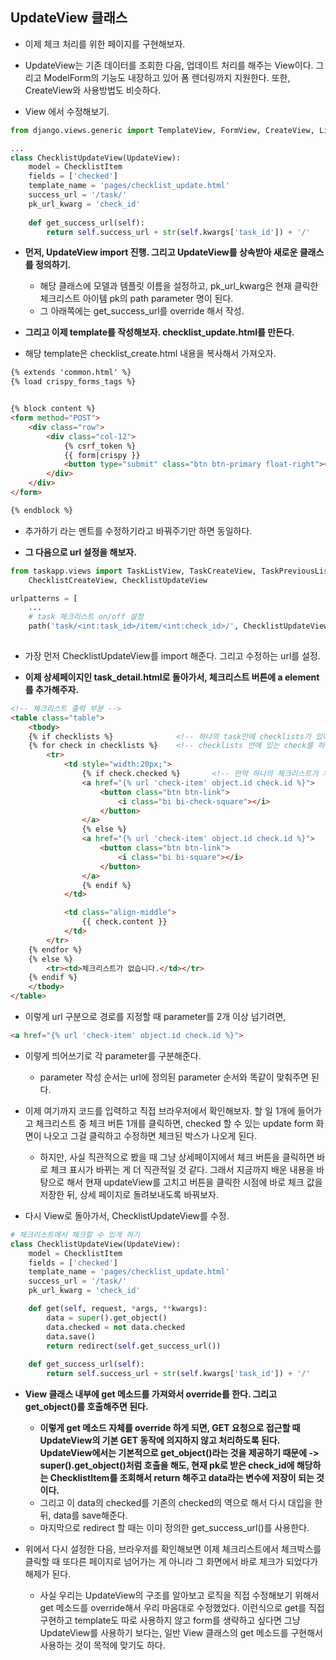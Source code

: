 ## UpdateView 클래스
- 이제 체크 처리를 위한 페이지를 구현해보자. 
- UpdateView는 기존 데이터를 조회한 다음, 업데이트 처리를 해주는 View이다. 그리고 ModelForm의 기능도 내장하고 있어 폼 렌더링까지 지원한다. 또한, CreateView와 사용방법도 비슷하다.

- View 에서 수정해보기.

```python
from django.views.generic import TemplateView, FormView, CreateView, ListView, DetailView, UpdateView

...
class ChecklistUpdateView(UpdateView):
    model = ChecklistItem
    fields = ['checked']
    template_name = 'pages/checklist_update.html'
    success_url = '/task/'
    pk_url_kwarg = 'check_id'
    
    def get_success_url(self):
        return self.success_url + str(self.kwargs['task_id']) + '/'
```

- **먼저, UpdateView import 진행. 그리고 UpdateView를 상속받아 새로운 클래스를 정의하기.**
  - 해당 클래스에 모델과 템플릿 이름을 설정하고, pk_url_kwarg은 현재 클릭한 체크리스트 아이템 pk의 path parameter 명이 된다.
  - 그 아래쪽에는 get_success_url를 override 해서 작성.

- **그리고 이제 template를 작성해보자. checklist_update.html를 만든다.**
- 해당 template은 checklist_create.html 내용을 복사해서 가져오자.

```html
{% extends 'common.html' %}
{% load crispy_forms_tags %}


{% block content %}
<form method="POST">
    <div class="row">
        <div class="col-12">
            {% csrf_token %}
            {{ form|crispy }} 
            <button type="submit" class="btn btn-primary float-right">수정하기</button>
        </div>
    </div> 
</form>

{% endblock %}
```

- 추가하기 라는 멘트를 수정하기라고 바꿔주기만 하면 동일하다.

- **그 다음으로 url 설정을 해보자.**
```python
from taskapp.views import TaskListView, TaskCreateView, TaskPreviousListView, TaskDetailView, \
    ChecklistCreateView, ChecklistUpdateView

urlpatterns = [
    ...
    # task 체크리스트 on/off 설정
    path('task/<int:task_id>/item/<int:check_id>/', ChecklistUpdateView.as_view(), name='check-item'),
    
```

- 가장 먼저 ChecklistUpdateView를 import 해준다. 그리고 수정하는 url를 설정.

- **이제 상세페이지인 task_detail.html로 돌아가서, 체크리스트 버튼에 a element를 추가해주자.**
```html
<!-- 체크리스트 출력 부분 -->
<table class="table">
    <tbody>
    {% if checklists %}              <!-- 하나의 task안에 checklists가 있다면 -->
    {% for check in checklists %}    <!-- checklists 안에 있는 check를 하나씩 빼서 진행 -->
        <tr>
            <td style="width:20px;">
                {% if check.checked %}       <!-- 만약 하나의 체크리스트가 체크가 되서 True라면 체크된 박스 출력 아니면 그냥 박스 출력 -->
                <a href="{% url 'check-item' object.id check.id %}">
                    <button class="btn btn-link">
                        <i class="bi bi-check-square"></i>
                    </button>
                </a>
                {% else %}
                <a href="{% url 'check-item' object.id check.id %}">
                    <button class="btn btn-link">
                        <i class="bi bi-square"></i>
                    </button>
                </a>
                {% endif %}
            </td>

            <td class="align-middle">
                {{ check.content }}
            </td>
        </tr>
    {% endfor %}
    {% else %}
        <tr><td>체크리스트가 없습니다.</td></tr>
    {% endif %}
    </tbody>
</table>
```

- 이렇게 url 구분으로 경로를 지정할 때 parameter를 2개 이상 넘기려면, 
```html
<a href="{% url 'check-item' object.id check.id %}"> 
```
- 이렇게 띄어쓰기로 각 parameter를 구분해준다.
  - parameter 작성 순서는 url에 정의된 parameter 순서와 똑같이 맞춰주면 된다.


- 이제 여기까지 코드를 입력하고 직접 브라우저에서 확인해보자. 할 일 1개에 들어가고 체크리스트 중 체크 버튼 1개를 클릭하면, checked 할 수 있는 update form 화면이 나오고 그걸 클릭하고 수정하면 체크된 박스가 나오게 된다.
  - 하지만, 사실 직관적으로 봤을 때 그냥 상세페이지에서 체크 버튼을 클릭하면 바로 체크 표시가 바뀌는 게 더 직관적일 것 같다. 그래서 지금까지 배운 내용을 바탕으로 해서 현재 updateView를 고치고 버튼을 클릭한 시점에 바로 체크 값을 저장한 뒤, 상세 페이지로 돌려보내도록 바꿔보자.


- 다시 View로 돌아가서, ChecklistUpdateView를 수정.
```python
# 체크리스트에서 체크할 수 있게 하기
class ChecklistUpdateView(UpdateView):
    model = ChecklistItem 
    fields = ['checked']
    template_name = 'pages/checklist_update.html'
    success_url = '/task/'
    pk_url_kwarg = 'check_id'

    def get(self, request, *args, **kwargs):
        data = super().get_object()
        data.checked = not data.checked
        data.save()
        return redirect(self.get_success_url())
    
    def get_success_url(self):
        return self.success_url + str(self.kwargs['task_id']) + '/'

```
    
- **View 클래스 내부에 get 메소드를 가져와서 override를 한다. 그리고 get_object()를 호출해주면 된다.**
  - **이렇게 get 메소드 자체를 override 하게 되면, GET 요청으로 접근할 때 UpdateView의 기본 GET 동작에 의지하지 않고 처리하도록 된다. UpdateView에서는 기본적으로 get_object()라는 것을 제공하기 때문에 -> super().get_object()처럼 호출을 해도, 현재 pk로 받은 check_id에 해당하는 ChecklistItem를 조회해서 return 해주고 data라는 변수에 저장이 되는 것이다.**
  - 그리고 이 data의 checked를 기존의 checked의 역으로 해서 다시 대입을 한 뒤, data를 save해준다.
  - 마지막으로 redirect 할 때는 이미 정의한 get_success_url()를 사용한다.
    

- 위에서 다시 설정한 다음, 브라우저를 확인해보면 이제 체크리스트에서 체크박스를 클릭할 때 또다른 페이지로 넘어가는 게 아니라 그 화면에서 바로 체크가 되었다가 해제가 된다.
  - 사실 우리는 UpdateView의 구조를 알아보고 로직을 직접 수정해보기 위해서 get 메소드를 override해서 우리 마음대로 수정했었다. 이런식으로 get를 직접 구현하고 template도 따로 사용하지 않고 form를 생략하고 싶다면 그냥 UpdateView를 사용하기 보다는, 일반 View 클래스의 get 메소드를 구현해서 사용하는 것이 목적에 맞기도 하다.
    

